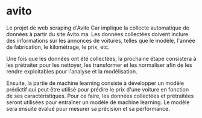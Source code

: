 # avito
Le projet de web scraping d'Avito Car implique la collecte automatique de données à partir du site Avito.ma. Les données collectées doivent inclure des informations sur les annonces de voitures, telles que le modèle, l'année de fabrication, le kilométrage, le prix, etc.

Une fois que les données ont été collectées, la prochaine étape consistera à les prétraiter pour les nettoyer, les transformer et les normaliser afin de les rendre exploitables pour l'analyse et la modélisation.

Ensuite, la partie de machine learning consiste à développer un modèle prédictif qui peut être utilisé pour prédire le prix d'une voiture en fonction de ses caractéristiques. Pour ce faire, les données collectées et prétraitées seront utilisées pour entraîner un modèle de machine learning. Le modèle sera ensuite évalué pour mesurer sa précision et sa performance.
